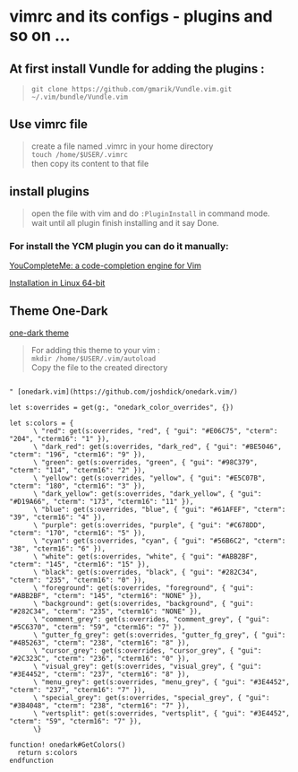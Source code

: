 # vimrc and its configs - plugins and so on ...

## At first install Vundle for adding the plugins :

> `git clone https://github.com/gmarik/Vundle.vim.git ~/.vim/bundle/Vundle.vim`

## Use vimrc file 
> create a file named .vimrc in your home directory </br>
> `touch /home/$USER/.vimrc` </br>
> then copy its content to that file </br>

## install plugins 

> open the file with vim and do `:PluginInstall` in command mode. </br>
> wait until all plugin finish installing and it say Done.
> 
### For install the YCM plugin you can do it manually:

[YouCompleteMe: a code-completion engine for Vim](https://github.com/ycm-core/YouCompleteMe#installation)

[Installation in Linux 64-bit](https://github.com/ycm-core/YouCompleteMe#linux-64-bit)


## Theme One-Dark

[one-dark theme]()

> For adding this theme to your vim : </br>
> `mkdir /home/$USER/.vim/autoload` </br>
> Copy the file to the created directory 




```

" [onedark.vim](https://github.com/joshdick/onedark.vim/)

let s:overrides = get(g:, "onedark_color_overrides", {})

let s:colors = {
      \ "red": get(s:overrides, "red", { "gui": "#E06C75", "cterm": "204", "cterm16": "1" }),
      \ "dark_red": get(s:overrides, "dark_red", { "gui": "#BE5046", "cterm": "196", "cterm16": "9" }),
      \ "green": get(s:overrides, "green", { "gui": "#98C379", "cterm": "114", "cterm16": "2" }),
      \ "yellow": get(s:overrides, "yellow", { "gui": "#E5C07B", "cterm": "180", "cterm16": "3" }),
      \ "dark_yellow": get(s:overrides, "dark_yellow", { "gui": "#D19A66", "cterm": "173", "cterm16": "11" }),
      \ "blue": get(s:overrides, "blue", { "gui": "#61AFEF", "cterm": "39", "cterm16": "4" }),
      \ "purple": get(s:overrides, "purple", { "gui": "#C678DD", "cterm": "170", "cterm16": "5" }),
      \ "cyan": get(s:overrides, "cyan", { "gui": "#56B6C2", "cterm": "38", "cterm16": "6" }),
      \ "white": get(s:overrides, "white", { "gui": "#ABB2BF", "cterm": "145", "cterm16": "15" }),
      \ "black": get(s:overrides, "black", { "gui": "#282C34", "cterm": "235", "cterm16": "0" }),
      \ "foreground": get(s:overrides, "foreground", { "gui": "#ABB2BF", "cterm": "145", "cterm16": "NONE" }),
      \ "background": get(s:overrides, "background", { "gui": "#282C34", "cterm": "235", "cterm16": "NONE" }),
      \ "comment_grey": get(s:overrides, "comment_grey", { "gui": "#5C6370", "cterm": "59", "cterm16": "7" }),
      \ "gutter_fg_grey": get(s:overrides, "gutter_fg_grey", { "gui": "#4B5263", "cterm": "238", "cterm16": "8" }),
      \ "cursor_grey": get(s:overrides, "cursor_grey", { "gui": "#2C323C", "cterm": "236", "cterm16": "0" }),
      \ "visual_grey": get(s:overrides, "visual_grey", { "gui": "#3E4452", "cterm": "237", "cterm16": "8" }),
      \ "menu_grey": get(s:overrides, "menu_grey", { "gui": "#3E4452", "cterm": "237", "cterm16": "7" }),
      \ "special_grey": get(s:overrides, "special_grey", { "gui": "#3B4048", "cterm": "238", "cterm16": "7" }),
      \ "vertsplit": get(s:overrides, "vertsplit", { "gui": "#3E4452", "cterm": "59", "cterm16": "7" }),
      \}

function! onedark#GetColors()
  return s:colors
endfunction
```
